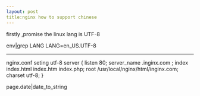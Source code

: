 ```yaml
---
layout: post
title:nginx how to support chinese
---
```

firstly ,promise the linux lang is UTF-8

env|grep LANG
LANG=en_US.UTF-8

---------------------------------
nginx.conf seting utf-8
server
{
listen 80;
server_name .inginx.com ;
index index.html index.htm index.php;
root /usr/local/nginx/html/inginx.com;
charset utf-8;
}


page.date|date_to_string

